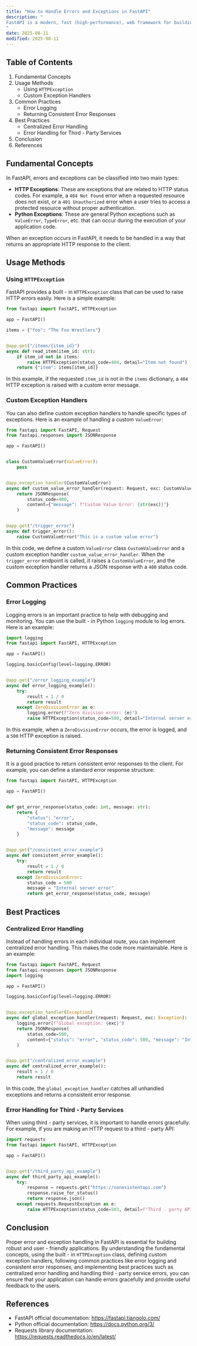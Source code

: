 ```yaml
---
title: "How to Handle Errors and Exceptions in FastAPI"
description: "
FastAPI is a modern, fast (high-performance), web framework for building APIs with Python 3.7+ based on standard Python type hints. When developing applications, errors and exceptions are inevitable. Proper error and exception handling is crucial for providing a good user experience and ensuring the stability of the application. In this blog, we will explore how to handle errors and exceptions in FastAPI, covering fundamental concepts, usage methods, common practices, and best practices.
"
date: 2025-08-11
modified: 2025-08-11
---
```


## Table of Contents
1. Fundamental Concepts
2. Usage Methods
    - Using `HTTPException`
    - Custom Exception Handlers
3. Common Practices
    - Error Logging
    - Returning Consistent Error Responses
4. Best Practices
    - Centralized Error Handling
    - Error Handling for Third - Party Services
5. Conclusion
6. References

## Fundamental Concepts
In FastAPI, errors and exceptions can be classified into two main types:
- **HTTP Exceptions**: These are exceptions that are related to HTTP status codes. For example, a `404 Not Found` error when a requested resource does not exist, or a `401 Unauthorized` error when a user tries to access a protected resource without proper authentication.
- **Python Exceptions**: These are general Python exceptions such as `ValueError`, `TypeError`, etc. that can occur during the execution of your application code.

When an exception occurs in FastAPI, it needs to be handled in a way that returns an appropriate HTTP response to the client.

## Usage Methods

### Using `HTTPException`
FastAPI provides a built - in `HTTPException` class that can be used to raise HTTP errors easily. Here is a simple example:

```python
from fastapi import FastAPI, HTTPException

app = FastAPI()

items = {"foo": "The Foo Wrestlers"}


@app.get("/items/{item_id}")
async def read_item(item_id: str):
    if item_id not in items:
        raise HTTPException(status_code=404, detail="Item not found")
    return {"item": items[item_id]}

```

In this example, if the requested `item_id` is not in the `items` dictionary, a `404` HTTP exception is raised with a custom error message.

### Custom Exception Handlers
You can also define custom exception handlers to handle specific types of exceptions. Here is an example of handling a custom `ValueError`:

```python
from fastapi import FastAPI, Request
from fastapi.responses import JSONResponse

app = FastAPI()


class CustomValueError(ValueError):
    pass


@app.exception_handler(CustomValueError)
async def custom_value_error_handler(request: Request, exc: CustomValueError):
    return JSONResponse(
        status_code=400,
        content={"message": f"Custom Value Error: {str(exc)}"}
    )


@app.get("/trigger_error")
async def trigger_error():
    raise CustomValueError("This is a custom value error")

```

In this code, we define a custom `ValueError` class `CustomValueError` and a custom exception handler `custom_value_error_handler`. When the `trigger_error` endpoint is called, it raises a `CustomValueError`, and the custom exception handler returns a JSON response with a `400` status code.

## Common Practices

### Error Logging
Logging errors is an important practice to help with debugging and monitoring. You can use the built - in Python `logging` module to log errors. Here is an example:

```python
import logging
from fastapi import FastAPI, HTTPException

app = FastAPI()

logging.basicConfig(level=logging.ERROR)


@app.get("/error_logging_example")
async def error_logging_example():
    try:
        result = 1 / 0
        return result
    except ZeroDivisionError as e:
        logging.error(f"Zero division error: {e}")
        raise HTTPException(status_code=500, detail="Internal server error")

```

In this example, when a `ZeroDivisionError` occurs, the error is logged, and a `500` HTTP exception is raised.

### Returning Consistent Error Responses
It is a good practice to return consistent error responses to the client. For example, you can define a standard error response structure:

```python
from fastapi import FastAPI, HTTPException

app = FastAPI()


def get_error_response(status_code: int, message: str):
    return {
        "status": "error",
        "status_code": status_code,
        "message": message
    }


@app.get("/consistent_error_example")
async def consistent_error_example():
    try:
        result = 1 / 0
        return result
    except ZeroDivisionError:
        status_code = 500
        message = "Internal server error"
        return get_error_response(status_code, message)

```

## Best Practices

### Centralized Error Handling
Instead of handling errors in each individual route, you can implement centralized error handling. This makes the code more maintainable. Here is an example:

```python
from fastapi import FastAPI, Request
from fastapi.responses import JSONResponse
import logging

app = FastAPI()

logging.basicConfig(level=logging.ERROR)


@app.exception_handler(Exception)
async def global_exception_handler(request: Request, exc: Exception):
    logging.error(f"Global exception: {exc}")
    return JSONResponse(
        status_code=500,
        content={"status": "error", "status_code": 500, "message": "Internal server error"}
    )


@app.get("/centralized_error_example")
async def centralized_error_example():
    result = 1 / 0
    return result

```

In this code, the `global_exception_handler` catches all unhandled exceptions and returns a consistent error response.

### Error Handling for Third - Party Services
When using third - party services, it is important to handle errors gracefully. For example, if you are making an HTTP request to a third - party API:

```python
import requests
from fastapi import FastAPI, HTTPException

app = FastAPI()


@app.get("/third_party_api_example")
async def third_party_api_example():
    try:
        response = requests.get("https://nonexistentapi.com")
        response.raise_for_status()
        return response.json()
    except requests.RequestException as e:
        raise HTTPException(status_code=503, detail=f"Third - party API error: {str(e)}")

```

## Conclusion
Proper error and exception handling in FastAPI is essential for building robust and user - friendly applications. By understanding the fundamental concepts, using the built - in `HTTPException` class, defining custom exception handlers, following common practices like error logging and consistent error responses, and implementing best practices such as centralized error handling and handling third - party service errors, you can ensure that your application can handle errors gracefully and provide useful feedback to the users.

## References
- FastAPI official documentation: https://fastapi.tiangolo.com/
- Python official documentation: https://docs.python.org/3/
- Requests library documentation: https://requests.readthedocs.io/en/latest/